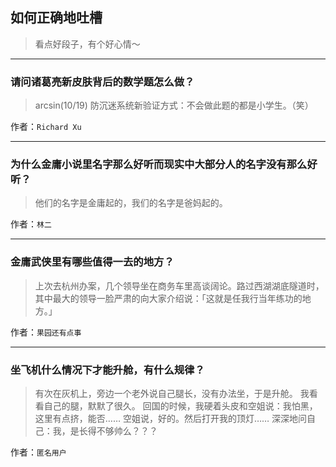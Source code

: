 ## 如何正确地吐槽

> 看点好段子，有个好心情～


 
---

### 请问诸葛亮新皮肤背后的数学题怎么做？

> arcsin(10/19)
> 防沉迷系统新验证方式：不会做此题的都是小学生。（笑）


作者：`Richard Xu`

---

### 为什么金庸小说里名字那么好听而现实中大部分人的名字没有那么好听？

> 他们的名字是金庸起的，我们的名字是爸妈起的。


作者：`林二`

---

### 金庸武侠里有哪些值得一去的地方？

> 上次去杭州办案，几个领导坐在商务车里高谈阔论。路过西湖湖底隧道时，其中最大的领导一脸严肃的向大家介绍说：「这就是任我行当年练功的地方。」


作者：`果园还有点事`

---

### 坐飞机什么情况下才能升舱，有什么规律？

> 有次在灰机上，旁边一个老外说自己腿长，没有办法坐，于是升舱。
> 我看看自己的腿，默默了很久。
> 回国的时候，我硬着头皮和空姐说：我怕黑，这里有点挤，能否……
> 空姐说，好的。然后打开我的顶灯……
> 深深地问自己：我，是长得不够帅么？？？


作者：`匿名用户`